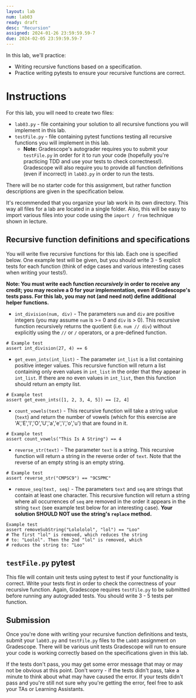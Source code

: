 ```yaml
---
layout: lab
num: lab03
ready: draft
desc: "Recursion"
assigned: 2024-01-26 23:59:59.59-7
due: 2024-02-05 23:59:59.59-7
---
```


In this lab, we'll practice:

* Writing recursive functions based on a specification.
* Practice writing pytests to ensure your recursive functions are correct.

# Instructions

For this lab, you will need to create two files:
* `lab03.py` - file containing your solution to all recursive functions you will implement in this lab.
* `testFile.py` - file containing pytest functions testing all recursive functions you will implement in this lab. 
  - **Note:** Gradescope's autograder requires you to submit your `testFile.py` in order for it to run your code (hopefully you're practicing TDD and use your tests to check correctness!). Gradescope will also require you to provide all function definitions (even if incorrect) in `lab03.py` in order to run the tests.

There will be no starter code for this assignment, but rather function descriptions are given in the specification below.

It's recommended that you organize your lab work in its own directory. This way all files for a lab are located in a single folder. Also, this will be easy to import various files into your code using the `import / from` technique shown in lecture.

## Recursive function definitions and specifications

You will write five recursive functions for this lab. Each one is specified below. One example test will be given, but you should write 3 - 5 explicit tests for each function (think of edge cases and various interesting cases when writing your tests!).

**Note: You must write each function _recursively_ in order to receive any credit; you may receive a 0 for your implementation, even if Gradescope's tests pass. For this lab, you may not (and need not) define additional helper functions.**

* `int_division(num, div)` - The parameters `num` and `div` are positive integers (you may assume `num` is >= 0 and `div` is > 0). This recursive function recursively returns the quotient (i.e. `num // div`) without explicitly using the `//` or `/` operators, or a pre-defined function.

```
# Example test
assert int_division(27, 4) == 6
```

* `get_even_ints(int_list)` - The parameter `int_list` is a list containing positive integer values. This recursive function will return a list containing only even values in `int_list` in the order that they appear in `int_list`. If there are no even values in `int_list`, then this function should return an empty list.

```
# Example test
assert get_even_ints([1, 2, 3, 4, 5]) == [2, 4]
```

* `count_vowels(text)` - This recursive function will take a string value (`text`) and return the number of vowels (which for this exercise are 'A','E','I','O','U','a','e','i','o','u') that are found in it.

```
# Example test
assert count_vowels("This Is A String") == 4
```

* `reverse_str(text)` - The parameter `text` is a string. This recursive function will return a string in the reverse order of `text`. Note that the reverse of an empty string is an empty string.

```
# Example test
assert reverse_str("CMPSC9") == "9CSPMC"
```

* `remove_seq(text, seq)` - The parameters `text` and `seq` are strings that contain at least one character. This recursive function will return a string where all occurrences of `seq` are removed in the order it appears in the string `text` (see example test below for an interesting case). **Your solution SHOULD NOT use the string's `replace` method.**

```
Example test
assert removeSubString("Lolololol", "lol") == "Loo"
# The first "lol" is removed, which reduces the string 
# to: "Loolol". Then the 2nd "lol" is removed, which 
# reduces the string to: "Loo"
```

## `testFile.py` pytest

This file will contain unit tests using pytest to test if your functionality is correct. Write your tests first in order to check the correctness of your recursive function. Again, Gradescope requires `testFile.py` to be submitted before running any autograded tests. You should write 3 - 5 tests per function.

## Submission

Once you're done with writing your recursive function definitions and tests, submit your `lab03.py` and `testFile.py` files to the `Lab03` assignment on Gradescope. There will be various unit tests Gradescope will run to ensure your code is working correctly based on the specifications given in this lab.

If the tests don't pass, you may get some error message that may or may not be obvious at this point. Don't worry - if the tests didn't pass, take a minute to think about what may have caused the error. If your tests didn't pass and you're still not sure why you're getting the error, feel free to ask your TAs or Learning Assistants.

